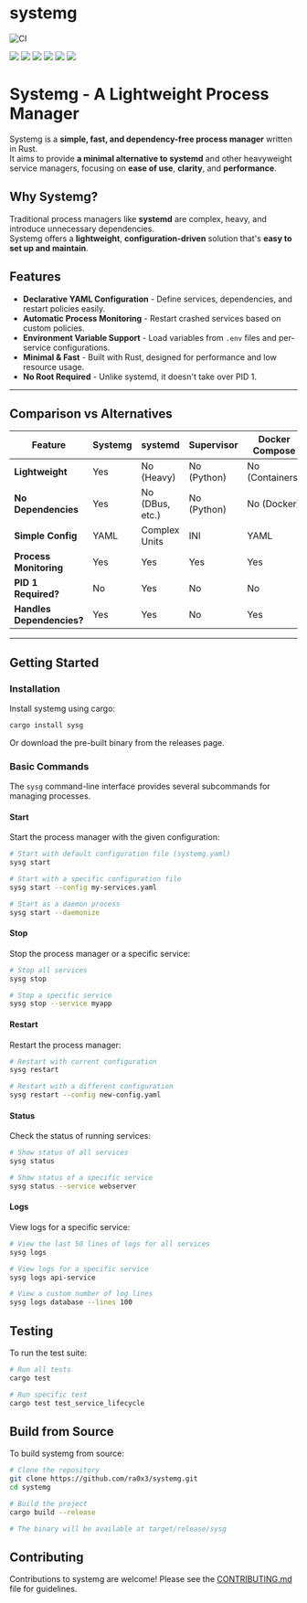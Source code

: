 # systemg

![CI](https://github.com/ra0x3/systemg/actions/workflows/ci.yaml/badge.svg)

<div display="flex" align-items="center"> 
    <img src="https://img.shields.io/badge/Rust-000000?style=for-the-badge&logo=rust&logoColor=white" />  
    <img src="https://img.shields.io/badge/ts--node-3178C6?style=for-the-badge&logo=ts-node&logoColor=white" />  
    <img src="https://img.shields.io/badge/Vite-B73BFE?style=for-the-badge&logo=vite&logoColor=FFD62E" />
    <img src="https://img.shields.io/badge/mac%20os-000000?style=for-the-badge&logo=apple&logoColor=white" />  
    <img src="https://img.shields.io/badge/Linux-FCC624?style=for-the-badge&logo=linux&logoColor=black" />  
    <img src="https://img.shields.io/badge/ChatGPT-74aa9c?style=for-the-badge&logo=openai&logoColor=white" />  
</div>

# Systemg - A Lightweight Process Manager

Systemg is a **simple, fast, and dependency-free process manager** written in Rust.  
It aims to provide **a minimal alternative to systemd** and other heavyweight service managers, focusing on **ease of use**, **clarity**, and **performance**.

## Why Systemg?

Traditional process managers like **systemd** are complex, heavy, and introduce unnecessary dependencies.  
Systemg offers a **lightweight**, **configuration-driven** solution that's **easy to set up and maintain**.

## Features

- **Declarative YAML Configuration** - Define services, dependencies, and restart policies easily.
- **Automatic Process Monitoring** - Restart crashed services based on custom policies.
- **Environment Variable Support** - Load variables from `.env` files and per-service configurations.
- **Minimal & Fast** - Built with Rust, designed for performance and low resource usage.
- **No Root Required** - Unlike systemd, it doesn't take over PID 1.

---

## Comparison vs Alternatives

| Feature            | Systemg       | systemd         | Supervisor   | Docker Compose  |
|--------------------|-----------------|-----------------|-----------------|------------------|
| **Lightweight**    | Yes           | No (Heavy)   | No (Python)  | No (Containers) |
| **No Dependencies**| Yes           | No (DBus, etc.) | No (Python)  | No (Docker)    |
| **Simple Config**  | YAML          | Complex Units | INI          | YAML          |
| **Process Monitoring** | Yes      | Yes         | Yes         | Yes          |
| **PID 1 Required?**| No            | Yes         | No          | No           |
| **Handles Dependencies?** | Yes  | Yes         | No          | Yes          |

---

## Getting Started

### Installation

Install systemg using cargo:

```sh
cargo install sysg
```

Or download the pre-built binary from the releases page.

### Basic Commands

The `sysg` command-line interface provides several subcommands for managing processes.

#### Start

Start the process manager with the given configuration:

```sh
# Start with default configuration file (systemg.yaml)
sysg start

# Start with a specific configuration file
sysg start --config my-services.yaml

# Start as a daemon process
sysg start --daemonize
```

#### Stop

Stop the process manager or a specific service:

```sh
# Stop all services
sysg stop

# Stop a specific service
sysg stop --service myapp
```

#### Restart

Restart the process manager:

```sh
# Restart with current configuration
sysg restart

# Restart with a different configuration
sysg restart --config new-config.yaml
```

#### Status

Check the status of running services:

```sh
# Show status of all services
sysg status

# Show status of a specific service
sysg status --service webserver
```

#### Logs

View logs for a specific service:

```sh
# View the last 50 lines of logs for all services
sysg logs

# View logs for a specific service
sysg logs api-service

# View a custom number of log lines
sysg logs database --lines 100
```

## Testing

To run the test suite:

```sh
# Run all tests
cargo test

# Run specific test
cargo test test_service_lifecycle
```

## Build from Source

To build systemg from source:

```sh
# Clone the repository
git clone https://github.com/ra0x3/systemg.git
cd systemg

# Build the project
cargo build --release

# The binary will be available at target/release/sysg
```

## Contributing

Contributions to systemg are welcome! Please see the [CONTRIBUTING.md](CONTRIBUTING.md) file for guidelines.
